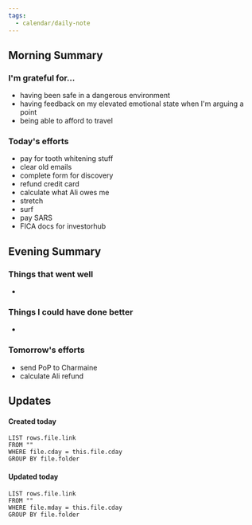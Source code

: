 ```yaml
---
tags:
  - calendar/daily-note
---
```


## Morning Summary

### I'm grateful for...

- having been safe in a dangerous environment
- having feedback on my elevated emotional state when I'm arguing a point
- being able to afford to travel

### Today's efforts

- pay for tooth whitening stuff 
- clear old emails
- complete form for discovery
- refund credit card
- calculate what Ali owes me
- stretch
- surf
- pay SARS
- FICA docs for investorhub

## Evening Summary

### Things that went well

-

### Things I could have done better

-

### Tomorrow's efforts

- send PoP to Charmaine
- calculate Ali refund

## Updates

#### Created today

```dataview
LIST rows.file.link
FROM ""
WHERE file.cday = this.file.cday
GROUP BY file.folder
```

#### Updated today

```dataview
LIST rows.file.link
FROM ""
WHERE file.mday = this.file.cday
GROUP BY file.folder
```
